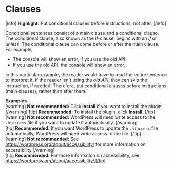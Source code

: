 # Clauses

[info] **Highlight:** Put conditional clauses before instructions, not after. [/info]  

Conditional sentences consist of a main clause and a conditional clause. The conditional clause, also known as the if-clause, begins with an *if* or *unless*. The conditional clause can come before or after the main clause.  
For example,
- The console will show an error, if you use the old API.
- If you use the old API, the console will show an error.

In this particular example, the reader would have to read the entire sentence to interpret it. If the reader isn't using the *old API*, they can skip the instruction, if needed. Therefore, put conditional clauses before instructions (main clauses), rather than after them.

**Examples**  
[warning] **Not recommended:** Click **Install** if you want to install the plugin. [/warning]
[tip] **Recommended:** To install the plugin, click **Install**. [/tip]  
[warning] **Not recommended:** WordPress will need write access to the `.htaccess` file if you want to update it automatically. [/warning]  
[tip] **Recommended:** If you want WordPress to update the `.htaccess` file automatically, WordPress will need write access to the file. [/tip]  
[warning] **Not recommended:** See https://wordpress.org/about/accessibility/ for more information on accessibility.[/warning]  
[tip] **Recommended:** For more information on accessibility, see https://wordpress.org/about/accessibility/.[/tip]  
